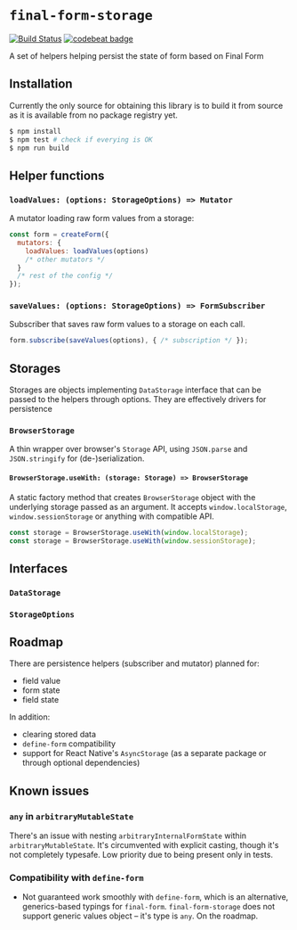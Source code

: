# `final-form-storage`

[![Build Status](https://travis-ci.org/phoulgaux/final-form-storage.svg?branch=master)](https://travis-ci.org/phoulgaux/final-form-storage)
[![codebeat badge](https://codebeat.co/badges/6c460a92-0ba0-4e4a-a104-3c5209ee8ddc)](https://codebeat.co/projects/github-com-phoulgaux-final-form-storage-master)

A set of helpers helping persist the state of form based on Final Form

## Installation

Currently the only source for obtaining this library is to build it from source as it is available from no package registry yet.

```bash
$ npm install
$ npm test # check if everying is OK
$ npm run build
```

## Helper functions

### `loadValues: (options: StorageOptions) => Mutator`
A mutator loading raw form values from a storage:

```js
const form = createForm({
  mutators: {
    loadValues: loadValues(options)
    /* other mutators */
  }
  /* rest of the config */
});
```

### `saveValues: (options: StorageOptions) => FormSubscriber`
Subscriber that saves raw form values to a storage on each call.

```js
form.subscribe(saveValues(options), { /* subscription */ });
```

## Storages
Storages are objects implementing `DataStorage` interface that can be passed to the helpers through options. They are effectively drivers for persistence

### `BrowserStorage`
A thin wrapper over browser's `Storage` API, using `JSON.parse` and `JSON.stringify` for (de-)serialization.

#### `BrowserStorage.useWith: (storage: Storage) => BrowserStorage`
A static factory method that creates `BrowserStorage` object with the underlying storage passed as an argument. It accepts `window.localStorage`, `window.sessionStorage` or anything with compatible API.

```js
const storage = BrowserStorage.useWith(window.localStorage);
const storage = BrowserStorage.useWith(window.sessionStorage);
```

## Interfaces

### `DataStorage`

### `StorageOptions`

## Roadmap

There are persistence helpers (subscriber and mutator) planned for:

* field value
* form state
* field state

In addition:

* clearing stored data
* `define-form` compatibility
* support for React Native's `AsyncStorage` (as a separate package or through optional dependencies)

## Known issues

### `any` in `arbitraryMutableState`
There's an issue with nesting `arbitraryInternalFormState` within `arbitraryMutableState`. It's circumvented with explicit casting, though it's not completely typesafe. Low priority due to being present only in tests.

### Compatibility with `define-form`
* Not guaranteed work smoothly with `define-form`, which is an alternative, generics-based typings for `final-form`. `final-form-storage` does not support generic values object – it's type is `any`. On the roadmap.
